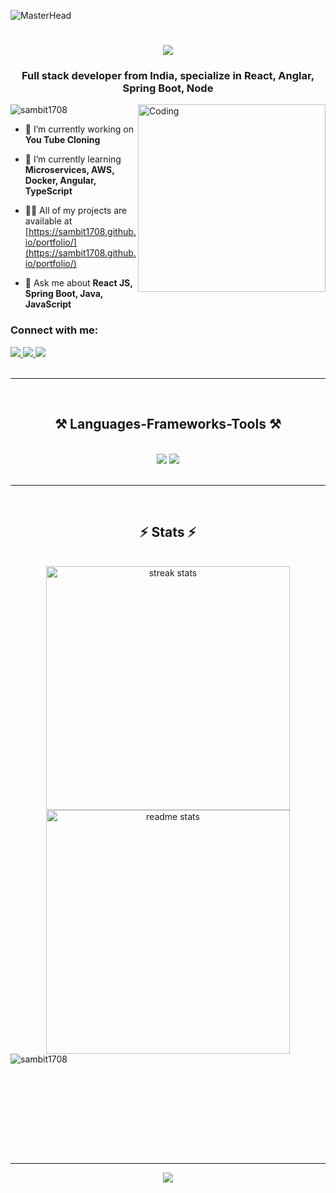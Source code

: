 ![MasterHead](https://marketplace.canva.com/EAFFI2trtnE/1/0/1600w/canva-black-minimalist-motivation-quote-linkedin-banner-cqVV-6-1kOk.jpg)

<h1 align="center">
    <img src="https://readme-typing-svg.herokuapp.com/?font=Righteous&size=35&center=true&vCenter=true&width=500&height=70&duration=4000&lines=Hi+There!+👋;+I'm+Sambit+Kumar+Khandai!;" />
</h1>
<h3 align="center">Full stack developer from India, specialize in React, Anglar, Spring Boot, Node</h3>
<img align="right" alt="Coding" width="300" src="https://media.tenor.com/iviIq2uXz-kAAAAi/work-office.gif">

<p align="left"> <img src="https://komarev.com/ghpvc/?username=sambit1708&label=Profile%20views&color=0e75b6&style=flat" alt="sambit1708" /> </p>

- 🔭 I’m currently working on **You Tube Cloning**

- 🌱 I’m currently learning **Microservices, AWS, Docker, Angular, TypeScript**

- 👨‍💻 All of my projects are available at [https://sambit1708.github.io/portfolio/](https://sambit1708.github.io/portfolio/)

- 💬 Ask me about **React JS, Spring Boot, Java, JavaScript**

<h3 align="left">Connect with me:</h3>
<div align="left"> 
  <a href="mailto:sambitkhandai6@gmail.com">
    <img src="https://img.shields.io/badge/Gmail-333333?style=for-the-badge&logo=gmail&logoColor=red" />
  </a>
  <a href="https://linkedin.com/in/sambit-khandai-17082001" target="_blank">
    <img src="https://img.shields.io/badge/LinkedIn-0077B5?style=for-the-badge&logo=linkedin&logoColor=white" target="_blank" />
  </a>
  <a href="https://sambit1708.github.io/portfolio" target="_blank">
     <img src="https://img.shields.io/badge/Portfolio-FF5722?style=for-the-badge&logo=todoist&logoColor=white" target="_blank" /> <!-- sqlite, safari, google-chrome are other good icon options -->
  </a>
</div>
<br />
<hr />
 <br/>
<h2 align="center">⚒️ Languages-Frameworks-Tools ⚒️</h2>
<br/>
<div align="center">
    <img src="https://skillicons.dev/icons?i=react,angular,javascript,typescript,bootstrap,mui,html,css,github,tailwind,git" />
    <img src="https://skillicons.dev/icons?i=java,hibernate,spring,docker,aws,mysql,mongodb,selenium" /><br>
</div>
<br />
<hr/>


<br />
<h2 align="center">⚡ Stats ⚡</h2>

<br/>
<div align="center">
  <img width=390 src="https://github-readme-streak-stats-salesp07.vercel.app/?user=Sambit1708&count_private=true&theme=react&border_radius=10" alt="streak stats"/>
  <img width=390 src="https://github-readme-stats.vercel.app/api?username=Sambit1708&count_private=true&show_icons=true&theme=react&rank_icon=github&border_radius=10" alt="readme stats" />
  <br/>
  <img align="left" src="https://github-readme-stats.vercel.app/api/top-langs?username=sambit1708&show_icons=true&locale=en&layout=compact&theme=react&border_radius=10" alt="sambit1708" /></p>
</div>

<br/><br/>

<br/>

<br/><br/>
<br/><br/>

<hr/>
<p align="center">
    <img src="https://readme-typing-svg.herokuapp.com/?font=Righteous&size=35&center=true&vCenter=true&width=500&height=70&duration=4000&lines=Thank+you!;+for+Visiting!👋;" />
</p>
